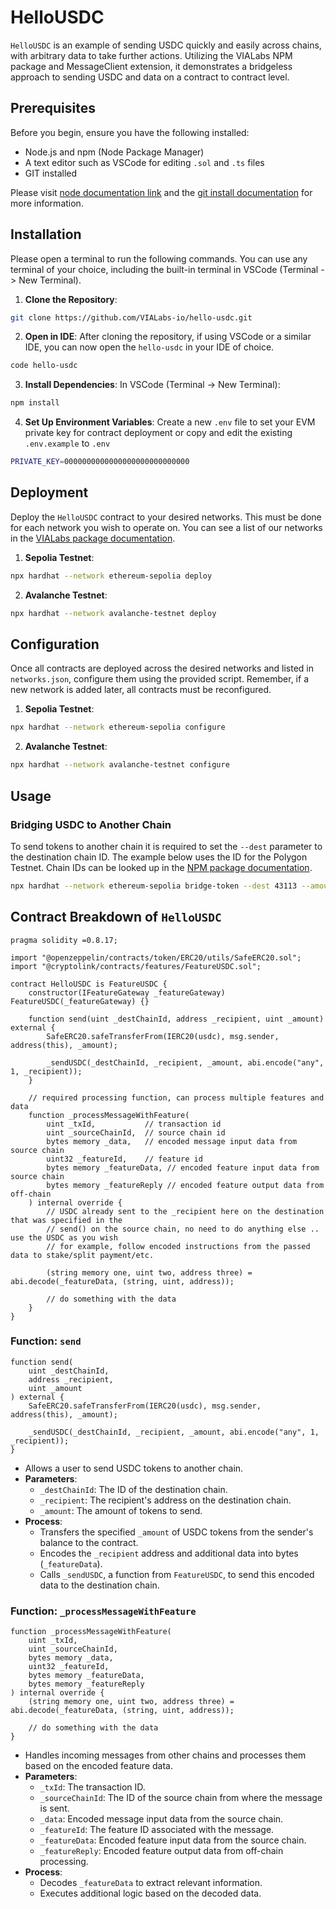 # HelloUSDC

`HelloUSDC` is an example of sending USDC quickly and easily across chains, with arbitrary data to take further actions. Utilizing the VIALabs NPM package and MessageClient extension, it demonstrates a bridgeless approach to sending USDC and data on a contract to contract level.

## Prerequisites

Before you begin, ensure you have the following installed:
- Node.js and npm (Node Package Manager)
- A text editor such as VSCode for editing `.sol` and `.ts` files
- GIT installed

Please visit [node documentation link](https://docs.npmjs.com/downloading-and-installing-node-js-and-npm) and the [git install documentation](https://git-scm.com/book/en/v2/Getting-Started-Installing-Git) for more information.

## Installation

Please open a terminal to run the following commands. You can use any terminal of your choice, including the built-in terminal in VSCode (Terminal -> New Terminal).

1. **Clone the Repository**: 
```bash
git clone https://github.com/VIALabs-io/hello-usdc.git
```

2. **Open in IDE**: 
After cloning the repository, if using VSCode or a similar IDE, you can now open the `hello-usdc` in your IDE of choice.
```bash
code hello-usdc
```

3. **Install Dependencies**: 
In VSCode (Terminal -> New Terminal):
```bash
npm install
```

4. **Set Up Environment Variables**:
Create a new `.env` file to set your EVM private key for contract deployment or copy and edit the existing `.env.example` to `.env`
```bash
PRIVATE_KEY=0000000000000000000000000000
```

## Deployment

Deploy the `HelloUSDC` contract to your desired networks. This must be done for each network you wish to operate on. You can see a list of our networks in the [VIALabs package documentation](https://developer.cryptolink.tech/general/supported-networks).

1. **Sepolia Testnet**:
```bash
npx hardhat --network ethereum-sepolia deploy
```

2. **Avalanche Testnet**:
```bash
npx hardhat --network avalanche-testnet deploy
```

## Configuration

Once all contracts are deployed across the desired networks and listed in `networks.json`, configure them using the provided script. Remember, if a new network is added later, all contracts must be reconfigured.

1. **Sepolia Testnet**:
```bash
npx hardhat --network ethereum-sepolia configure
```

2. **Avalanche Testnet**:
```bash
npx hardhat --network avalanche-testnet configure
```

## Usage

### Bridging USDC to Another Chain

To send tokens to another chain it is required to set the `--dest` parameter to the destination chain ID. The example below uses the ID for the Polygon Testnet. Chain IDs can be looked up in the [NPM package documentation](https://github.com/CryptoLinkTech/npm?tab=readme-ov-file#testnets).

```bash
npx hardhat --network ethereum-sepolia bridge-token --dest 43113 --amount 50
```

## Contract Breakdown of `HelloUSDC`


```solidity
pragma solidity =0.8.17;

import "@openzeppelin/contracts/token/ERC20/utils/SafeERC20.sol";
import "@cryptolink/contracts/features/FeatureUSDC.sol";

contract HelloUSDC is FeatureUSDC {
    constructor(IFeatureGateway _featureGateway) FeatureUSDC(_featureGateway) {}
    
    function send(uint _destChainId, address _recipient, uint _amount) external {
        SafeERC20.safeTransferFrom(IERC20(usdc), msg.sender, address(this), _amount);

        _sendUSDC(_destChainId, _recipient, _amount, abi.encode("any", 1, _recipient));
    }

    // required processing function, can process multiple features and data
    function _processMessageWithFeature(
        uint _txId,           // transaction id
        uint _sourceChainId,  // source chain id
        bytes memory _data,   // encoded message input data from source chain
        uint32 _featureId,    // feature id
        bytes memory _featureData, // encoded feature input data from source chain
        bytes memory _featureReply // encoded feature output data from off-chain
    ) internal override {
        // USDC already sent to the _recipient here on the destination that was specified in the
        // send() on the source chain, no need to do anything else .. use the USDC as you wish
        // for example, follow encoded instructions from the passed data to stake/split payment/etc.

        (string memory one, uint two, address three) = abi.decode(_featureData, (string, uint, address));

        // do something with the data
    }
}
```

### Function: `send`

```solidity
function send(
    uint _destChainId, 
    address _recipient, 
    uint _amount
) external {
    SafeERC20.safeTransferFrom(IERC20(usdc), msg.sender, address(this), _amount);

    _sendUSDC(_destChainId, _recipient, _amount, abi.encode("any", 1, _recipient));
}
```

- Allows a user to send USDC tokens to another chain.
- **Parameters**:
  - `_destChainId`: The ID of the destination chain.
  - `_recipient`: The recipient's address on the destination chain.
  - `_amount`: The amount of tokens to send.
- **Process**:
  - Transfers the specified `_amount` of USDC tokens from the sender's balance to the contract.
  - Encodes the `_recipient` address and additional data into bytes (`_featureData`).
  - Calls `_sendUSDC`, a function from `FeatureUSDC`, to send this encoded data to the destination chain.

### Function: `_processMessageWithFeature`

```solidity
function _processMessageWithFeature(
    uint _txId,           
    uint _sourceChainId,  
    bytes memory _data,   
    uint32 _featureId,    
    bytes memory _featureData, 
    bytes memory _featureReply 
) internal override {
    (string memory one, uint two, address three) = abi.decode(_featureData, (string, uint, address));

    // do something with the data
}
```

- Handles incoming messages from other chains and processes them based on the encoded feature data.
- **Parameters**:
  - `_txId`: The transaction ID.
  - `_sourceChainId`: The ID of the source chain from where the message is sent.
  - `_data`: Encoded message input data from the source chain.
  - `_featureId`: The feature ID associated with the message.
  - `_featureData`: Encoded feature input data from the source chain.
  - `_featureReply`: Encoded feature output data from off-chain processing.
- **Process**:
  - Decodes `_featureData` to extract relevant information.
  - Executes additional logic based on the decoded data.
